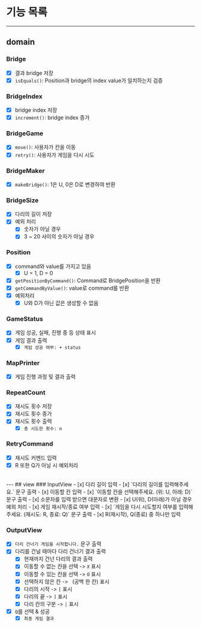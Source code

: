 # 기능 목록

---

## domain

### Bridge
- [X] 결과 bridge 저장
- [X] `isEquals()`: Position과 bridge의 index value가 일치하는지 검증

### BridgeIndex
- [X] bridge index 저장
- [X] `increment()`: bridge index 증가

### BridgeGame
- [X] `move()`: 사용자가 칸을 이동
- [X] `retry()`: 사용자가 게임을 다시 시도

### BridgeMaker
- [x] `makeBridge()`: 1은 U, 0은 D로 변경하여 반환

### BridgeSize
- [x] 다리의 길이 저장
- [x] 예외 처리
  - [x] 숫자가 아닐 경우
  - [x] 3 ~ 20 사이의 숫자가 아닐 경우

### Position
- [x] command와 value를 가지고 있음
  - [x] U = 1, D = 0
- [x] `getPositionByCommand()`: Command로 BridgePosition을 반환
- [x] `getCommandByValue()`: value로 command를 반환
- [x] 예외처리
  - [x] U와 D가 아닌 값은 생성할 수 없음

### GameStatus
- [X] 게임 성공, 실패, 진행 중 등 상태 표시
- [X] 게임 결과 출력
  - [X] `게임 성공 여부: + status` 

### MapPrinter
- [X] 게임 진행 과정 및 결과 출력

### RepeatCount
- [X] 재시도 횟수 저장
- [X] 재시도 횟수 증가
- [X] 재시도 횟수 출력
  - [X] `총 시도한 횟수: n`

### RetryCommand
- [X] 재시도 커멘드 입력
- [X] R 또한 Q가 아닐 시 예외처리
<br>
---
## view
### InputView
- [x] 다리 길이 입력
  - [x] `다리의 길이를 입력해주세요.` 문구 출력
- [x] 이동할 칸 입력
  - [x] `이동할 칸을 선택해주세요. (위: U, 아래: D)` 문구 출력
  - [x] 소문자를 입력 받으면 대문자로 변환
  - [x] U(위), D(아래)가 아닐 경우 예외 처리
- [x] 게임 재시작/종료 여부 입력
  - [x] `게임을 다시 시도할지 여부를 입력해주세요. (재시도: R, 종료: Q)` 문구 출력
  - [x] R(재시작), Q(종료) 중 하나만 입력
  
### OutputView
- [X] `다리 건너기 게임을 시작합니다.` 문구 출력
- [X] 다리를 건널 때마다 다리 건너기 결과 출력
  - [X] 현재까지 건넌 다리의 결과 출력
  - [X] 이동할 수 없는 칸을 선택 -> `X` 표시
  - [X] 이동할 수 있는 칸을 선택 -> `O` 표시
  - [X] 선택하지 않은 칸 -> ` `(공백 한 칸) 표시
  - [X] 다리의 시작 -> `[` 표시
  - [X] 다리의 끝 -> `]` 표시
  - [X] 다리 칸의 구분 -> `|` 표시
- [X] `Q`를 선택 & 성공
  - [X] `최종 게임 결과`